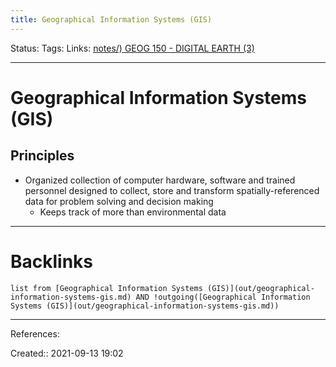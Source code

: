 ```yaml
---
title: Geographical Information Systems (GIS)
---
```

Status: 
Tags: 
Links: [notes/) GEOG 150 - DIGITAL EARTH (3)](None)
___
# Geographical Information Systems (GIS)
## Principles
- Organized collection of computer hardware, software and trained personnel designed to collect, store and transform spatially-referenced data for problem solving and decision making
	- Keeps track of more than environmental data

___
# Backlinks
```dataview
list from [Geographical Information Systems (GIS)](out/geographical-information-systems-gis.md) AND !outgoing([Geographical Information Systems (GIS)](out/geographical-information-systems-gis.md))
```
___
References:

Created:: 2021-09-13 19:02
